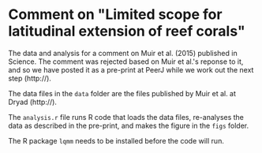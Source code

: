 # Comment on "Limited scope for latitudinal extension of reef corals"

The data and analysis for a comment on Muir et al. (2015) published in Science. The comment was rejected based on Muir et al.'s reponse to it, and so we have posted it as a pre-print at PeerJ while we work out the next step (http://).

The data files in the `data` folder are the files published by Muir et al. at Dryad (http://).

The `analysis.r` file runs R code that loads the data files, re-analyses the data as described in the pre-print, and makes the figure in the `figs` folder.

The R package `lqmm` needs to be installed before the code will run.
